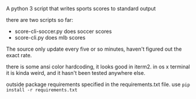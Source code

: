 A python 3 script that writes sports scores to standard output

there are two scripts so far:
- score-cli-soccer.py does soccer scores
- score-cli.py does mlb scores

The source only update every five or so minutes, haven't figured out the exact rate.

there is some ansi color hardcoding, it looks good in iterm2. in os x terminal it is kinda weird, 
and it hasn't been tested anywhere else.

outside package requirements specified in the requirements.txt file. use `pip install -r requirements.txt`